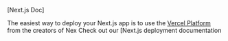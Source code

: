 

[Next.js Doc] 
  
The easiest way to deploy your Next.js app is to use the [Vercel Platform](https//vereom/newuedium=delttmptefler=nx.s&utm_urce=cete-next-app&ut_campagn=reate-next-apprad) from the creators of Nex
Check out our [Next.js deployment documentation
